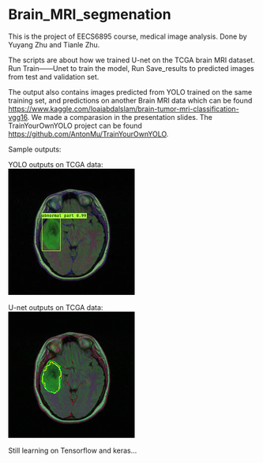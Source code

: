 # Brain_MRI_segmenation
This is the project of EECS6895 course, medical image analysis. Done by Yuyang Zhu and Tianle Zhu.

The scripts are about how we trained U-net on the TCGA brain MRI dataset. Run Train——Unet to train the model, Run Save_results to predicted images from test and validation set.

The output also contains images predicted from YOLO trained on the same training set, and predictions on another Brain MRI data which can be found https://www.kaggle.com/loaiabdalslam/brain-tumor-mri-classification-vgg16. We made a comparasion in the presentation slides. The TrainYourOwnYOLO project can be found https://github.com/AntonMu/TrainYourOwnYOLO.

Sample outputs:<br />

YOLO outputs on TCGA data:<br />
![YOLO output](output/YOLO_predictions/TCGA_FG_6691_20020405_22_mask.jpeg)

U-net outputs on TCGA data:<br />
![Unet output](output/test_prediction/TCGA_FG_6691_20020405_22pred.png)

Still learning on Tensorflow and keras...
